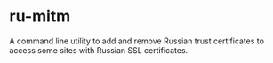 # ru-mitm
A command line utility to add and remove Russian trust certificates to access some sites with Russian SSL certificates.
